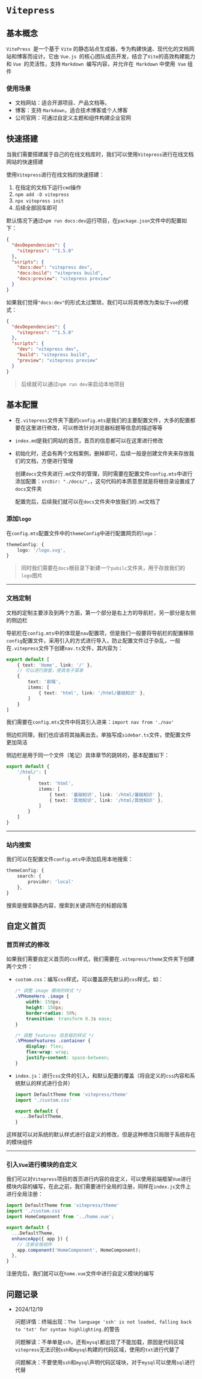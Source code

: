 # `Vitepress`

## 基本概念

`VitePress `是一个基于 `Vite` 的静态站点生成器，专为构建快速、现代化的文档网站和博客而设计。它由 `Vue.js `的核心团队成员开发，结合了` Vite `的高效构建能力和 `Vue `的灵活性，支持 `Markdown `编写内容，并允许在` Markdown` 中使用` Vue` 组件

### 使用场景

- 文档网站：适合开源项目、产品文档等。
- 博客：支持 `Markdown`，适合技术博客或个人博客
- 公司官网：可通过自定义主题和组件构建企业官网



## 快速搭建

当我们需要搭建属于自己的在线文档库时，我们可以使用`Vitepress`进行在线文档网站的快速搭建

使用`Vitepress`进行在线文档的快速搭建：

1. 在指定的文档下运行`cmd`操作
2. `npm add -D vitepress`
3. `npx vitepress init`
4. 后续全部回车即可

默认情况下通过`npm run docs:dev`运行项目，在`package.json`文件中的配置如下：

```json
{
  "devDependencies": {
    "vitepress": "^1.5.0"
  },
  "scripts": {
    "docs:dev": "vitepress dev",
    "docs:build": "vitepress build",
    "docs:preview": "vitepress preview"
  }
}
```

如果我们觉得`"docs:dev"`的形式太过繁琐，我们可以将其修改为类似于`vue`的模式：

```json
{
  "devDependencies": {
    "vitepress": "^1.5.0"
  },
  "scripts": {
    "dev": "vitepress dev",
    "build": "vitepress build",
    "preview": "vitepress preview"
  }
}
```

> 后续就可以通过`npm run dev`来启动本地项目



## 基本配置

- 在`.vitepress`文件夹下面的`config.mts`是我们的主要配置文件，大多的配置都要在这里进行修改，可以修改针对浏览器标题等信息的描述等等

- `index.md`是我们网站的首页，首页的信息都可以在这里进行修改

- 初始化时，还会有两个文档案例，删掉即可，后续一般是创建文件夹来存放我们的文档，方便进行管理

  创建`docs`文件夹进行`.md`文件的管理，同时需要在配置文件`config.mts`中进行添加配置：`srcDir: "./docs/",`，这句代码的本质意思就是将根目录设置成了`docs`文件夹

  配置完后，后续我们就可以在`docs`文件夹中放我们的`.md`文档了

### 添加`logo`

在`config.mts`配置文件中的`themeConfig`中进行配置网页的`logo`：

```ts
themeConfig: {
    logo: '/logo.svg',
}
```

> 同时我们需要在`docs`根目录下新建一个`pubilc`文件夹，用于存放我们的`logo`图片

***

### 文档定制

文档的定制主要涉及到两个方面，第一个部分是右上方的导航栏，另一部分是左侧的侧边栏

导航栏在`config.mts`中的体现是`nav`配置项，但是我们一般要将导航栏的配置移除`config`配置文件，采用引入的方式进行导入，防止配置文件过于杂乱，一般在`.vitepress`文件下创建`nav.ts`文件，其内容为：

```ts
export default [
    { text: 'Home', link: '/' },
    // 可以进行嵌套，使其有子菜单
    { 
        text: '前端',
        items: [
            { text: 'html', link: '/html/基础知识' },
        ]
    }
]
```

我们需要在`config.mts`文件中将其引入进来：`import nav from './nav'`

侧边栏同理，我们也应该将其抽离出去，单独写成`sidebar.ts`文件，使配置文件更加简洁

侧边栏是用于同一个文件（笔记）具体章节的跳转的，基本配置如下：

```ts
export default {
    '/html/': [
        {
            text: 'html',
            items: [
                { text: '基础知识', link: '/html/基础知识' },
                { text: '其他知识', link: '/html/其他知识' },
            ]
        }
    ]
}
```

***

### 站内搜索

我们可以在配置文件`config.mts`中添加启用本地搜索：

```ts
themeConfig: {
    search: {
        provider: 'local'
    },
}
```

搜索是搜索静态内容，搜索到关键词所在的标题段落



## 自定义首页

### 首页样式的修改

如果我们需要自定义首页的`css`样式，我们需要在`.vitepress/theme`文件夹下创建两个文件：

- `custom.css`：编写`css`样式，可以覆盖原先默认的`css`样式，如：

  ```css
  /* 调整 image 模块的样式 */
  .VPHomeHero .image {
      width: 150px;
      height: 150px;
      border-radius: 50%;
      transition: transform 0.3s ease;
  }
  
  /* 调整 features 信息框的样式 */
  .VPHomeFeatures .container {
      display: flex;
      flex-wrap: wrap;
      justify-content: space-between;
  }
  ```

- `index.js`：进行`css`文件的引入，和默认配置的覆盖（将自定义的`css`内容和系统默认的样式进行合并）

  ```js
  import DefaultTheme from 'vitepress/theme'
  import './custom.css'
  
  export default {
    ...DefaultTheme,
  }
  ```

这样就可以对系统的默认样式进行自定义的修改，但是这种修改只局限于系统存在的模块组件

***

### 引入`Vue`进行模块的自定义

我们可以对`Vitepress`项目的首页进行内容的自定义，可以使用前端框架`Vue`进行模块内容的编写，在此之前，我们需要进行全局的注册，同样在`index.js`文件上进行全局注册：

```js
import DefaultTheme from 'vitepress/theme'
import './custom.css'
import HomeComponent from '../home.vue';

export default {
  ...DefaultTheme,
  enhanceApp({ app }) {
    // 注册全局组件
    app.component('HomeComponent', HomeComponent);
  },
}
```

注册完后，我们就可以在`home.vue`文件中进行自定义模块的编写



## 问题记录

- 2024/12/19

  问题详情：终端出现：`The language 'ssh' is not loaded, falling back to 'txt' for syntax highlighting.`的警告

  问题解读：不单单是`ssh`，还有`mysql`都出现了不能加载，原因是代码区域`vitepress`无法识别`ssh`和`mysql`构建的代码区域，使用的`txt`进行代替了

  问题解决：不要使用`ssh`和`mysql`声明代码区域块，对于`mysql`可以使用`sql`进行代替

